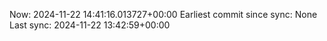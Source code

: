 Now: 2024-11-22 14:41:16.013727+00:00 Earliest commit since sync: None Last sync: 2024-11-22 13:42:59+00:00
